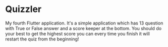 # Quizzler
My fourth Flutter application. It's a simple application which has 13 question with True or False answer and a score keeper at the bottom. You should do your best to get the highest score you can every time you finish it will restart the quiz from the beginning!
